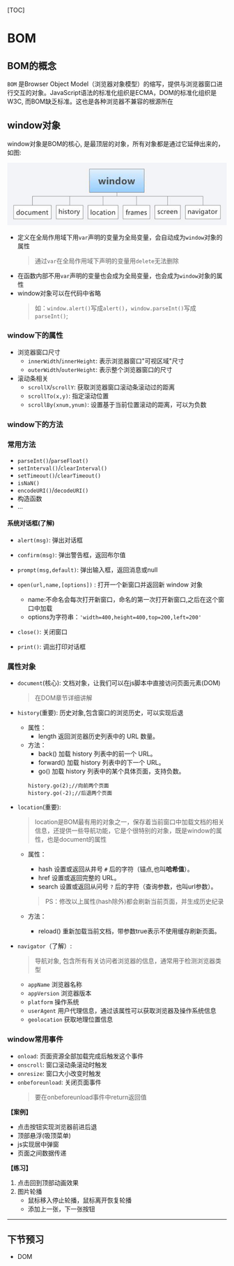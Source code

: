 [TOC]

# BOM

## BOM的概念
`BOM` 是Browser Object Model（浏览器对象模型）的缩写，提供与浏览器窗口进行交互的对象。JavaScript语法的标准化组织是ECMA，DOM的标准化组织是W3C, 而BOM缺乏标准。这也是各种浏览器不兼容的根源所在

## window对象
window对象是BOM的核心, 是最顶层的对象，所有对象都是通过它延伸出来的，如图:

![window对象](img/window.png "window对象")


* 定义在全局作用域下用`var`声明的变量为全局变量，会自动成为`window`对象的属性
	> 通过`var`在全局作用域下声明的变量用`delete`无法删除
* 在函数内部不用`var`声明的变量也会成为全局变量，也会成为`window`对象的属性
* window对象可以在代码中省略
	> 如：`window.alert()`写成`alert()`，`window.parseInt()`写成`parseInt()`;


### window下的属性

* 浏览器窗口尺寸
	* `innerWidth`/`innerHeight`: 表示浏览器窗口"可视区域"尺寸
	* `outerWidth`/`outerHeight`: 表示整个浏览器窗口的尺寸
* 滚动条相关
	+ `scrollX`/`scrollY`: 获取浏览器窗口滚动条滚动过的距离
	+ `scrollTo(x,y)`: 指定滚动位置
	+ `scrollBy(xnum,ynum)`: 设置基于当前位置滚动的距离，可以为负数

### window下的方法

### 常用方法
* `parseInt()`/`parseFloat()`
* `setInterval()`/`clearInterval()`
* `setTimeout()`/`clearTimeout()`
* `isNaN()`
* `encodeURI()`/`decodeURI()`
* 构造函数
* ...

#### 系统对话框(了解)
+ `alert(msg)`: 弹出对话框
+ `confirm(msg)`: 弹出警告框，返回布尔值
+ `prompt(msg,default)`: 弹出输入框，返回消息或null

+ `open(url,name,[options])` : 打开一个新窗口并返回新 window 对象
	* name:不命名会每次打开新窗口，命名的第一次打开新窗口,之后在这个窗口中加载
	* options为字符串：`'width=400,height=400,top=200,left=200'`
+ `close()`: 关闭窗口
+ `print()`: 调出打印对话框


### 属性对象
- `document`(核心): 文档对象，让我们可以在js脚本中直接访问页面元素(DOM) 
	> 在DOM章节详细讲解
- `history`(重要): 历史对象,包含窗口的浏览历史，可以实现后退
	+ 属性：
		* length	返回浏览器历史列表中的 URL 数量。
	+ 方法：
		* back()	加载 history 列表中的前一个 URL。
		* forward()	加载 history 列表中的下一个 URL。
		* go()	加载 history 列表中的某个具体页面，支持负数。
		```
		history.go(2);//向前两个页面
		history.go(-2);//后退两个页面
		```

- `location`(重要): 
	> location是BOM最有用的对象之一，保存着当前窗口中加载文档的相关信息，还提供一些导航功能，它是个很特别的对象，既是window的属性，也是document的属性

	- 属性：
		+ hash		设置或返回从井号 `#` 后的字符（锚点,也叫**哈希值**）。
		+ href		设置或返回完整的 URL。
		+ search	设置或返回从问号 `?` 后的字符（查询参数，也叫url参数）。

		> PS：修改以上属性(hash除外)都会刷新当前页面，并生成历史纪录

	- 方法：
		+ reload()	重新加载当前文档，带参数true表示不使用缓存刷新页面。

- `navigator`（了解）: 
	> 导航对象, 包含所有有关访问者浏览器的信息，通常用于检测浏览器类型
	+ `appName`  浏览器名称
	+ `appVersion`  浏览器版本
	+ `platform`	操作系统
	+ `userAgent`  用户代理信息，通过该属性可以获取浏览器及操作系统信息
	+ `geolocation`	获取地理位置信息

### window常用事件
* `onload`: 页面资源全部加载完成后触发这个事件
* `onscroll`: 窗口滚动条滚动时触发
* `onresize`: 窗口大小改变时触发
* `onbeforeunload`: 关闭页面事件
	> 要在onbeforeunload事件中return返回值

**【案例】**

* 点击按钮实现浏览器前进后退
* 顶部悬浮(吸顶菜单)
* js实现居中弹窗
* 页面之间数据传递

**【练习】**

1. 点击回到顶部动画效果
2. 图片轮播
	- 鼠标移入停止轮播，鼠标离开恢复轮播
	- 添加上一张，下一张按钮

---

## 下节预习
* DOM
